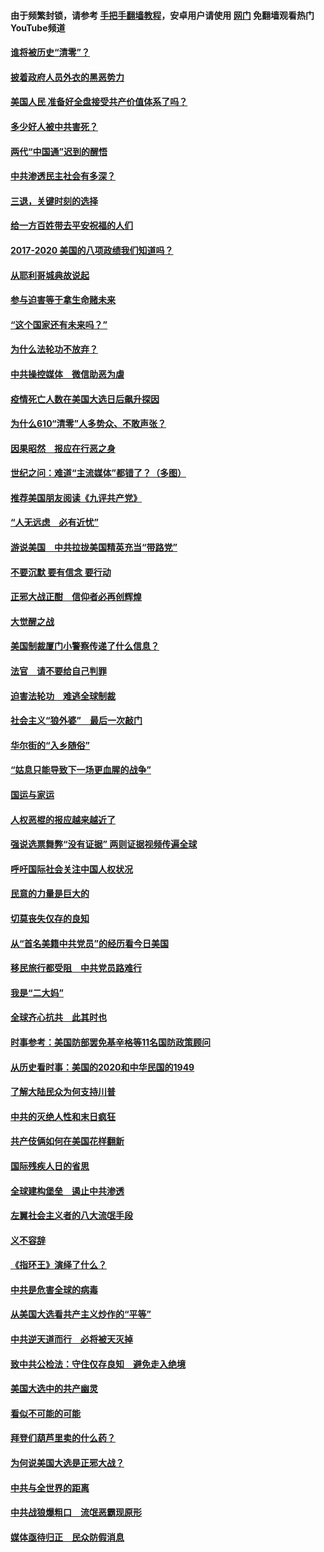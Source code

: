 #### 由于频繁封锁，请参考 [手把手翻墙教程](https://github.com/gfw-breaker/guides/wiki/)，安卓用户请使用 [网门](https://github.com/gfw-breaker/nogfw/blob/master/dl.md?t=01060500) 免翻墙观看热门YouTube频道 

#### [谁将被历史“清零”？](../pages/73/417485.md?t=01060500) 

#### [披着政府人员外衣的黑恶势力](../pages/73/417442.md?t=01060500) 

#### [美国人民 准备好全盘接受共产价值体系了吗？](../pages/73/417491.md?t=01060500) 

#### [多少好人被中共害死？](../pages/73/417144.md?t=01060500) 

#### [两代“中国通”迟到的醒悟](../pages/73/417064.md?t=01060500) 

#### [中共渗透民主社会有多深？](../pages/73/417063.md?t=01060500) 

#### [三退，关键时刻的选择](../pages/73/416969.md?t=01060500) 

#### [给一方百姓带去平安祝福的人们](../pages/73/416941.md?t=01060500) 

#### [2017-2020  美国的八项政绩我们知道吗？](../pages/73/416968.md?t=01060500) 

#### [从耶利哥城典故说起](../pages/73/416892.md?t=01060500) 

#### [参与迫害等于拿生命赌未来](../pages/73/416856.md?t=01060500) 

#### [“这个国家还有未来吗？”](../pages/73/416852.md?t=01060500) 

#### [为什么法轮功不放弃？](../pages/73/416864.md?t=01060500) 

#### [中共操控媒体　微信助恶为虐](../pages/73/416724.md?t=01060500) 

#### [疫情死亡人数在美国大选日后飙升探因](../pages/73/416606.md?t=01060500) 

#### [为什么610“清零”人多势众、不敢声张？](../pages/73/416632.md?t=01060500) 

#### [因果昭然　报应在行恶之身](../pages/73/416582.md?t=01060500) 

#### [世纪之问：难道“主流媒体”都错了？（多图）](../pages/73/416571.md?t=01060500) 

#### [推荐美国朋友阅读《九评共产党》](../pages/73/416510.md?t=01060500) 

#### [“人无远虑　必有近忧”](../pages/73/416513.md?t=01060500) 

#### [游说美国　中共拉拢美国精英充当“带路党”](../pages/73/416529.md?t=01060500) 

#### [不要沉默 要有信念 要行动](../pages/73/416457.md?t=01060500) 

#### [正邪大战正酣　信仰者必再创辉煌](../pages/73/416433.md?t=01060500) 

#### [大觉醒之战](../pages/73/416456.md?t=01060500) 

#### [美国制裁厦门小警察传递了什么信息？](../pages/73/416432.md?t=01060500) 

#### [法官　请不要给自己判罪](../pages/73/416379.md?t=01060500) 

#### [迫害法轮功　难逃全球制裁](../pages/73/416380.md?t=01060500) 

#### [社会主义“狼外婆”　最后一次敲门](../pages/73/416394.md?t=01060500) 

#### [华尔街的“入乡随俗”](../pages/73/416395.md?t=01060500) 

#### [“姑息只能导致下一场更血腥的战争”](../pages/73/416223.md?t=01060500) 

#### [国运与家运](../pages/73/416224.md?t=01060500) 

#### [人权恶棍的报应越来越近了](../pages/73/416276.md?t=01060500) 

#### [强说选票舞弊“没有证据” 两则证据视频传遍全球](../pages/73/416227.md?t=01060500) 

#### [呼吁国际社会关注中国人权状况](../pages/73/416135.md?t=01060500) 

#### [民意的力量是巨大的](../pages/73/416222.md?t=01060500) 

#### [切莫丧失仅存的良知](../pages/73/416134.md?t=01060500) 

#### [从“首名美籍中共党员”的经历看今日美国](../pages/73/416114.md?t=01060500) 

#### [移民旅行都受阻　中共党员路难行](../pages/73/416033.md?t=01060500) 

#### [我是“二大妈”](../pages/73/415529.md?t=01060500) 

#### [全球齐心抗共　此其时也](../pages/73/415989.md?t=01060500) 

#### [时事参考：美国防部罢免基辛格等11名国防政策顾问](../pages/73/415970.md?t=01060500) 

#### [从历史看时事：美国的2020和中华民国的1949](../pages/73/415949.md?t=01060500) 

#### [了解大陆民众为何支持川普](../pages/73/415950.md?t=01060500) 

#### [中共的灭绝人性和末日疯狂](../pages/73/415944.md?t=01060500) 

#### [共产伎俩如何在美国花样翻新](../pages/73/415908.md?t=01060500) 

#### [国际残疾人日的省思](../pages/73/415849.md?t=01060500) 

#### [全球建构堡垒　遏止中共渗透](../pages/73/415850.md?t=01060500) 

#### [左翼社会主义者的八大流氓手段](../pages/73/415802.md?t=01060500) 

#### [义不容辞](../pages/73/415807.md?t=01060500) 

#### [《指环王》演绎了什么？](../pages/73/415739.md?t=01060500) 

#### [中共是危害全球的病毒](../pages/73/415569.md?t=01060500) 

#### [从美国大选看共产主义炒作的“平等”](../pages/73/415654.md?t=01060500) 

#### [中共逆天道而行　必将被天灭掉](../pages/73/415626.md?t=01060500) 

#### [致中共公检法：守住仅存良知　避免走入绝境](../pages/73/415627.md?t=01060500) 

#### [美国大选中的共产幽灵](../pages/73/415618.md?t=01060500) 

#### [看似不可能的可能](../pages/73/415619.md?t=01060500) 

#### [拜登们葫芦里卖的什么药？](../pages/73/415531.md?t=01060500) 

#### [为何说美国大选是正邪大战？](../pages/73/415530.md?t=01060500) 

#### [中共与全世界的距离](../pages/73/415435.md?t=01060500) 

#### [中共战狼爆粗口　流氓恶霸现原形](../pages/73/415426.md?t=01060500) 

#### [媒体亟待归正　民众防假消息](../pages/73/415402.md?t=01060500) 

